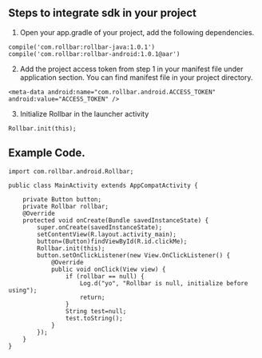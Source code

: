 ## Steps to integrate sdk in your project
1. Open your app.gradle of your project, add the following dependencies.
```
compile('com.rollbar:rollbar-java:1.0.1')
compile('com.rollbar:rollbar-android:1.0.1@aar')
```
2. Add the project access token from step 1 in your manifest file under application section. You can find manifest file in your project directory.
```
<meta-data android:name="com.rollbar.android.ACCESS_TOKEN" android:value="ACCESS_TOKEN" />
```
3. Initialize Rollbar in the launcher activity
```
Rollbar.init(this);
```

## Example Code.
```
import com.rollbar.android.Rollbar;

public class MainActivity extends AppCompatActivity {

    private Button button;
    private Rollbar rollbar;
    @Override
    protected void onCreate(Bundle savedInstanceState) {
        super.onCreate(savedInstanceState);
        setContentView(R.layout.activity_main);
        button=(Button)findViewById(R.id.clickMe);
        Rollbar.init(this);
        button.setOnClickListener(new View.OnClickListener() {
            @Override
            public void onClick(View view) {
                if (rollbar == null) {
                    Log.d("yo", "Rollbar is null, initialize before using");
                    return;
                }
                String test=null;
                test.toString();
            }
        });
    }
}
```


